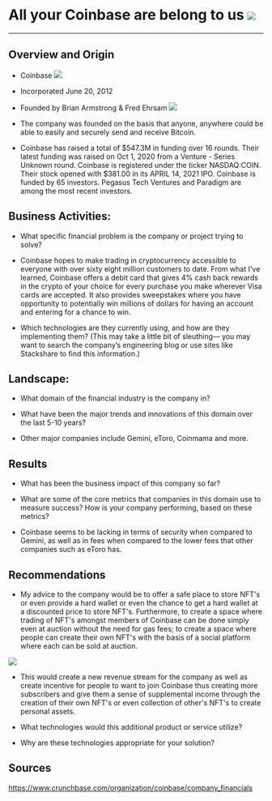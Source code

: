 # All your Coinbase are belong to us ![](https://cache2.allpostersimages.com/p/MED/82/8226/NGOA300Z/posters/all-your-base-are-belong-to-us.jpg)
----
## Overview and Origin

* Coinbase ![](https://www.buybitcoinworldwide.com/img/exchanges/coinbase.png)

* Incorporated June 20, 2012

* Founded by Brian Armstrong & Fred Ehrsam ![](https://th.bing.com/th/id/OIP.8pr_vzvgDD-KmN_2bkbF_AAAAA?pid=ImgDet&w=164&h=128.46666666666667&c=7&dpr=1.5)

* The company was founded on the basis that anyone, anywhere could be able to easily and securely send and receive Bitcoin.

* Coinbase has raised a total of $547.3M in funding over 16 rounds. Their latest funding was raised on Oct 1, 2020 from a Venture - Series Unknown round. Coinbase is registered under the ticker NASDAQ:COIN. Their stock opened with $381.00 in its APRIL 14, 2021 IPO. Coinbase is funded by 65 investors. Pegasus Tech Ventures and Paradigm are among the most recent investors.


## Business Activities:

* What specific financial problem is the company or project trying to solve?

* Coinbase hopes to make trading in cryptocurrency accessible to everyone with over sixty eight million customers to date.
From what I've learned, Coinbase offers a debit card that gives 4% cash back rewards in the crypto of your choice for every purchase you make wherever Visa cards are accepted. It also provides sweepstakes where you have opportunity to potentially win millions of dollars for having an account and entering for a chance to win.

* Which technologies are they currently using, and how are they implementing them? (This may take a little bit of sleuthing–– you may want to search the company’s engineering blog or use sites like Stackshare to find this information.)


## Landscape:

* What domain of the financial industry is the company in?

* What have been the major trends and innovations of this domain over the last 5-10 years?

* Other major companies include Gemini, eToro, Coinmama and more.


## Results

* What has been the business impact of this company so far?

* What are some of the core metrics that companies in this domain use to measure success? How is your company performing, based on these metrics?

* Coinbase seems to be lacking in terms of security when compared to Gemini, as well as in fees when compared to the lower fees that other companies such as eToro has.


## Recommendations

* My advice to the company would be to offer a safe place to store NFT's or even provide a hard wallet or even the chance to get a hard wallet at a discounted price to store NFT's. Furthermore, to create a space where trading of NFT's amongst members of Coinbase can be done simply even at auction without the need for gas fees; to create a space where people can create their own NFT's with the basis of a social platform where each can be sold at auction.

![](https://lh3.googleusercontent.com/btEMfdIqiR-FId5y2JUcViYzX402eGCbIzuwu8jLguTIO-3WrTeB_Wsfhdf2sH7G_2rEZq4C6nxx4h2s9O8lBhRbHZ6tBOU8D_yW=s128)

* This would create a new revenue stream for the company as well as create incentive for people to want to join Coinbase thus creating more subscribers and give them a sense of supplemental income through the creation of their own NFT's or even collection of other's NFT's to create personal assets.

* What technologies would this additional product or service utilize?

* Why are these technologies appropriate for your solution?


## Sources

https://www.crunchbase.com/organization/coinbase/company_financials